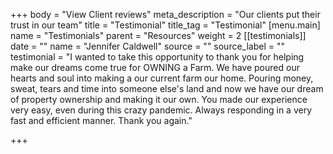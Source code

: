 +++
body = "View Client reviews"
meta_description = "Our clients put their trust in our team"
title = "Testimonial"
title_tag = "Testimonial"
[menu.main]
name = "Testimonials"
parent = "Resources"
weight = 2
[[testimonials]]
date = ""
name = "Jennifer Caldwell"
source = ""
source_label = ""
testimonial = "I wanted to take this opportunity to thank you for helping make our dreams come true for OWNING a Farm.  We have poured our hearts and soul into making a our current farm our home.  Pouring money, sweat, tears and time into someone else's land and now we have our dream of property ownership and making it our own.  You made our experience very easy, even during this crazy pandemic.  Always responding in a very fast and efficient manner.  Thank you again."

+++
